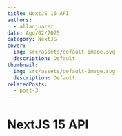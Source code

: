 ```yaml
---
title: NextJS 15 API
authors:
  - allanjuarez
date: Ago/02/2025
category: NextJS
cover:
  img: src/assets/default-image.svg
  description: Default
thumbnail:
  img: src/assets/default-image.svg
  description: Default
relatedPosts:
  - post-3
---
```


# NextJS 15 API